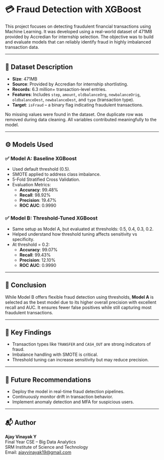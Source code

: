 # 💳 Fraud Detection with XGBoost

This project focuses on detecting fraudulent financial transactions using Machine Learning. It was developed using a real-world dataset of 471MB provided by Accredian for internship selection. The objective was to build and evaluate models that can reliably identify fraud in highly imbalanced transaction data.

---

## 📁 Dataset Description

- **Size**: 471MB
- **Source**: Provided by Accredian for internship shortlisting.
- **Records**: 6.3 million+ transaction-level entries.
- **Features**: Includes `step`, `amount`, `oldbalanceOrg`, `newbalanceOrig`, `oldbalanceDest`, `newbalanceDest`, and `type` (transaction type).
- **Target**: `isFraud` – a binary flag indicating fraudulent transactions.

No missing values were found in the dataset. One duplicate row was removed during data cleaning. All variables contributed meaningfully to the model.

---

## ⚙️ Models Used

### ✅ Model A: Baseline XGBoost

- Used default threshold (0.5).
- SMOTE applied to address class imbalance.
- 5-Fold Stratified Cross Validation.
- Evaluation Metrics:
  - **Accuracy**: 99.48%
  - **Recall**: 98.92%
  - **Precision**: 19.47%
  - **ROC AUC**: 0.9990

### ✅ Model B: Threshold-Tuned XGBoost

- Same setup as Model A, but evaluated at thresholds: 0.5, 0.4, 0.3, 0.2.
- Helped understand how threshold tuning affects sensitivity vs specificity.
- At threshold = 0.2:
  - **Accuracy**: 99.07%
  - **Recall**: 99.43%
  - **Precision**: 12.10%
  - **ROC AUC**: 0.9990

---

## 🥇 Conclusion

While Model B offers flexible fraud detection using thresholds, **Model A** is selected as the best model due to its higher overall precision with excellent recall and AUC. It ensures fewer false positives while still capturing most fraudulent transactions.

---

## 📌 Key Findings

- Transaction types like `TRANSFER` and `CASH_OUT` are strong indicators of fraud.
- Imbalance handling with SMOTE is critical.
- Threshold tuning can increase sensitivity but may reduce precision.

---

## 🚀 Future Recommendations

- Deploy the model in real-time fraud detection pipelines.
- Continuously monitor drift in transaction behavior.
- Implement anomaly detection and MFA for suspicious users.

---

## 📬 Author

**Ajay Vinayak Y**  
Final Year CSE – Big Data Analytics  
SRM Institute of Science and Technology  
Email: ajayvinayak19@gmail.com  
